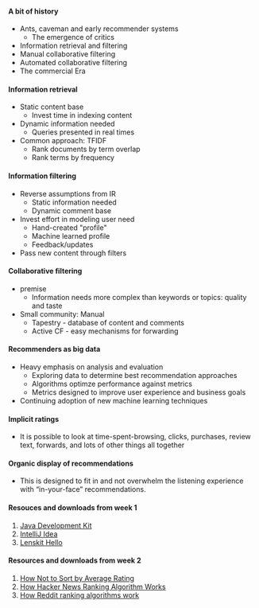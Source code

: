 #### A bit of history
- Ants, caveman and early recommender systems
    - The emergence of critics
- Information retrieval and filtering 
- Manual collaborative filtering
- Automated collaborative filtering
- The commercial Era 

#### Information retrieval
- Static content base
    - Invest time in indexing content
- Dynamic information needed
    - Queries presented in real times
- Common approach: TFIDF
    - Rank documents by term overlap
    - Rank terms by frequency

#### Information filtering
- Reverse assumptions from IR
    - Static information needed 
    - Dynamic comment base
- Invest effort in modeling user need
    - Hand-created "profile"
    - Machine learned profile
    - Feedback/updates
- Pass new content through filters

#### Collaborative filtering 
- premise
    - Information needs more complex than keywords or topics: quality and taste
- Small community: Manual
    - Tapestry - database of content and comments
    - Active CF - easy mechanisms for forwarding

#### Recommenders as big data
- Heavy emphasis on analysis and evaluation
    -   Exploring data to determine best recommendation approaches
    -   Algorithms optimze performance against metrics
    -   Metrics designed to improve user experience and business goals
- Continuing adoption of new machine learning techniques 

#### Implicit ratings
-    It is possible to look at time-spent-browsing, clicks, purchases, review text, forwards, and lots of other things all together

#### Organic display of recommendations
-    This is designed to fit in and not overwhelm the listening experience with “in-your-face” recommendations.

#### Resouces and downloads from week 1
1. [Java Development Kit](http://www.oracle.com/technetwork/java/javase/downloads/index.html)
2. [IntelliJ Idea](https://www.jetbrains.com/idea/download/)
3. [Lenskit Hello](https://github.com/lenskit/lenskit-hello)

#### Resources and downloads from week 2
1. [How Not to Sort by Average Rating](http://www.evanmiller.org/how-not-to-sort-by-average-rating.html)
2. [How Hacker News Ranking Algorithm Works](https://medium.com/hacking-and-gonzo/how-hacker-news-ranking-algorithm-works-1d9b0cf2c08d)
3. [How Reddit ranking algorithms work](https://medium.com/hacking-and-gonzo/how-reddit-ranking-algorithms-work-ef111e33d0d9)